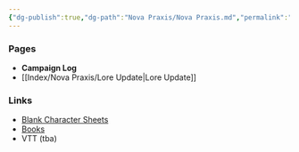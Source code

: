 ```yaml
---
{"dg-publish":true,"dg-path":"Nova Praxis/Nova Praxis.md","permalink":"/nova-praxis/nova-praxis/","pinned":true,"updated":"2023-10-29T14:02:17.223-04:00"}
---
```


### Pages

- **Campaign Log**
- [[Index/Nova Praxis/Lore Update\|Lore Update]]

### Links
- [Blank Character Sheets](https://drive.google.com/drive/folders/1-gNIQIhRDvQ26owJNL7V9TmxJg3o5zLy?usp=drive_link)
- [Books](https://drive.google.com/drive/folders/1ILxBviThIyPc2dfOVEnalChNuQABtWWM?usp=drive_link)
- VTT (tba)